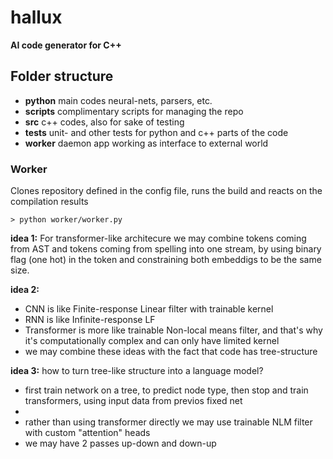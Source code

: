 # hallux
**AI code generator for C++**

## Folder structure

* **python** main codes neural-nets, parsers, etc. 
* **scripts** complimentary scripts for managing the repo
* **src** c++ codes, also for sake of testing
* **tests** unit- and other tests for python and c++ parts of the code
* **worker** daemon app working as interface to external world 

### Worker

Clones repository defined in the config file, runs the build and reacts on the compilation results

`> python worker/worker.py`


**idea 1:**
For transformer-like architecure we may combine tokens coming from AST and tokens coming from spelling into one stream, by using binary flag (one hot) in the token and constraining both embeddigs to be the same size.

**idea 2:**
- CNN is like Finite-response Linear filter with trainable kernel
- RNN is like Infinite-response LF 
- Transformer is more like trainable Non-local means filter, and that's why it's computationally complex and can only have limited kernel 
- we may combine these ideas with the fact that code has tree-structure

**idea 3:**
how to turn tree-like structure into a language model?
- first train network on a tree, to predict node type, then stop and train transformers, using input data from previos fixed net
- 
- rather than using transformer directly we may use trainable NLM filter with custom "attention" heads 
- we may have 2 passes up-down and down-up
